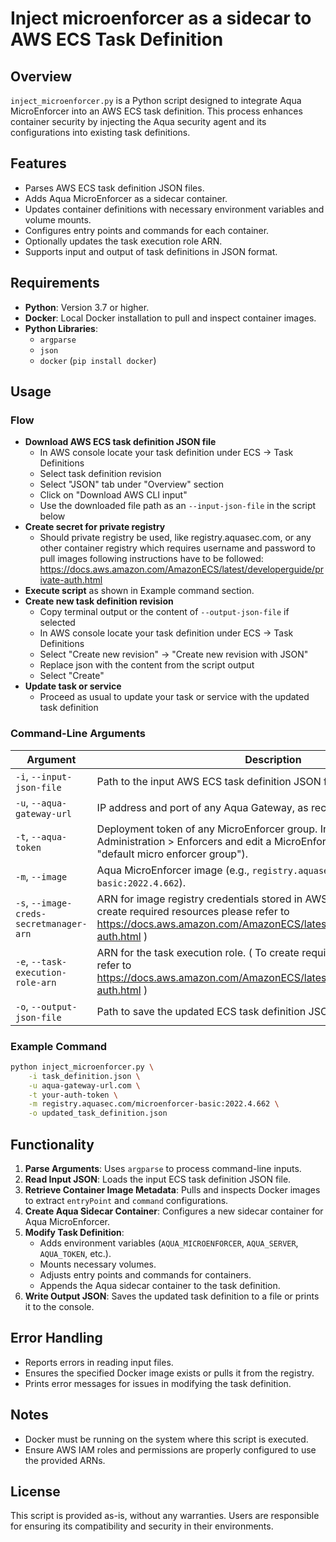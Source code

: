 # Inject microenforcer as a sidecar to AWS ECS Task Definition

## Overview

`inject_microenforcer.py` is a Python script designed to integrate Aqua MicroEnforcer into an AWS ECS task definition. This process enhances container security by injecting the Aqua security agent and its configurations into existing task definitions.

## Features

- Parses AWS ECS task definition JSON files.
- Adds Aqua MicroEnforcer as a sidecar container.
- Updates container definitions with necessary environment variables and volume mounts.
- Configures entry points and commands for each container.
- Optionally updates the task execution role ARN.
- Supports input and output of task definitions in JSON format.

## Requirements

- **Python**: Version 3.7 or higher.
- **Docker**: Local Docker installation to pull and inspect container images.
- **Python Libraries**:
  - `argparse`
  - `json`
  - `docker` (`pip install docker`)

## Usage

### Flow
- **Download AWS ECS task definition JSON file**
  - In AWS console locate your task definition under ECS -> Task Definitions
  - Select task definition revision
  - Select "JSON" tab under "Overview" section
  - Click on "Download AWS CLI input"
  - Use the downloaded file path as an `--input-json-file` in the script below
- **Create secret for private registry**
  - Should private registry be used, like registry.aquasec.com, or any other container registry which requires username and password to pull images following instructions have to be followed:
    https://docs.aws.amazon.com/AmazonECS/latest/developerguide/private-auth.html
- **Execute script** as shown in Example command section.
- **Create new task definition revision**
  - Copy terminal output or the content of `--output-json-file` if selected
  - In AWS console locate your task definition under ECS -> Task Definitions
  - Select "Create new revision" -> "Create new revision with JSON"
  - Replace json with the content from the script output
  - Select "Create"
- **Update task or service**
  - Proceed as usual to update your task or service with the updated task definition


### Command-Line Arguments

| Argument                                | Description                                                                                                                                                                                      | Required                        |
|-----------------------------------------|--------------------------------------------------------------------------------------------------------------------------------------------------------------------------------------------------|---------------------------------|
| `-i`, `--input-json-file`               | Path to the input AWS ECS task definition JSON file.                                                                                                                                             | Yes                             |
| `-u`, `--aqua-gateway-url`              | IP address and port of any Aqua Gateway, as received from Aqua Security                                                                                                                          | Yes                             |
| `-t`, `--aqua-token`                    | Deployment token of any MicroEnforcer group. In the Aqua UI: Navigate to Administration > Enforcers and edit a MicroEnforcer group (e.g., the "default micro enforcer group").                   | Yes                             |
| `-m`, `--image`                         | Aqua MicroEnforcer image (e.g., `registry.aquasec.com/microenforcer-basic:2022.4.662`).                                                                                                          | Yes                             |
| `-s`, `--image-creds-secretmanager-arn` | ARN for image registry credentials stored in AWS Secrets Manager. ( To create required resources please refer to https://docs.aws.amazon.com/AmazonECS/latest/developerguide/private-auth.html ) | Required for private registries |
| `-e`, `--task-execution-role-arn`       | ARN for the task execution role. ( To create required resources please refer to https://docs.aws.amazon.com/AmazonECS/latest/developerguide/private-auth.html )                                  | Required for private registries |
| `-o`, `--output-json-file`              | Path to save the updated ECS task definition JSON file.                                                                                                                                          | No                              |

### Example Command

```bash
python inject_microenforcer.py \
    -i task_definition.json \
    -u aqua-gateway-url.com \
    -t your-auth-token \
    -m registry.aquasec.com/microenforcer-basic:2022.4.662 \
    -o updated_task_definition.json
```

## Functionality

1. **Parse Arguments**: Uses `argparse` to process command-line inputs.
2. **Read Input JSON**: Loads the input ECS task definition JSON file.
3. **Retrieve Container Image Metadata**: Pulls and inspects Docker images to extract `entryPoint` and `command` configurations.
4. **Create Aqua Sidecar Container**: Configures a new sidecar container for Aqua MicroEnforcer.
5. **Modify Task Definition**:
   - Adds environment variables (`AQUA_MICROENFORCER`, `AQUA_SERVER`, `AQUA_TOKEN`, etc.).
   - Mounts necessary volumes.
   - Adjusts entry points and commands for containers.
   - Appends the Aqua sidecar container to the task definition.
6. **Write Output JSON**: Saves the updated task definition to a file or prints it to the console.

## Error Handling

- Reports errors in reading input files.
- Ensures the specified Docker image exists or pulls it from the registry.
- Prints error messages for issues in modifying the task definition.

## Notes

- Docker must be running on the system where this script is executed.
- Ensure AWS IAM roles and permissions are properly configured to use the provided ARNs.

## License

This script is provided as-is, without any warranties. Users are responsible for ensuring its compatibility and security in their environments.
